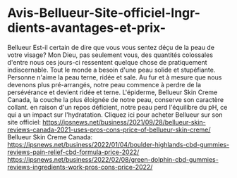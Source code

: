 # Avis-Bellueur-Site-officiel-Ingr-dients-avantages-et-prix-
Bellueur Est-il certain de dire que vous vous sentez déçu de la peau de votre visage? Mon Dieu, pas seulement vous, des quantités colossales d'entre nous ces jours-ci ressentent quelque chose de pratiquement indiscernable. Tout le monde a besoin d'une peau solide et stupéfiante. Personne n'aime la peau terne, ridée et sale. Au fur et à mesure que nous devenons plus pré-arrangés, notre peau commence à perdre de la persévérance et devient ridée et terne. L'épiderme, Bellueur Skin Creme Canada, la couche la plus éloignée de notre peau, conserve son caractère collant. en raison d'un repos déficient, notre peau perd l'équilibre du pH, ce qui a un impact sur l'hydratation. Cliquez ici pour acheter Bellueur sur son site officiel: https://ipsnews.net/business/2021/09/28/bellueur-skin-reviews-canada-2021-uses-pros-cons-price-of-bellueur-skin-creme/  Bellueur Skin Creme Canada: https://ipsnews.net/business/2022/01/04/boulder-highlands-cbd-gummies-reviews-pain-relief-cbd-formula-price-2022/  https://ipsnews.net/business/2022/02/08/green-dolphin-cbd-gummies-reviews-ingredients-work-pros-cons-price-2022/
